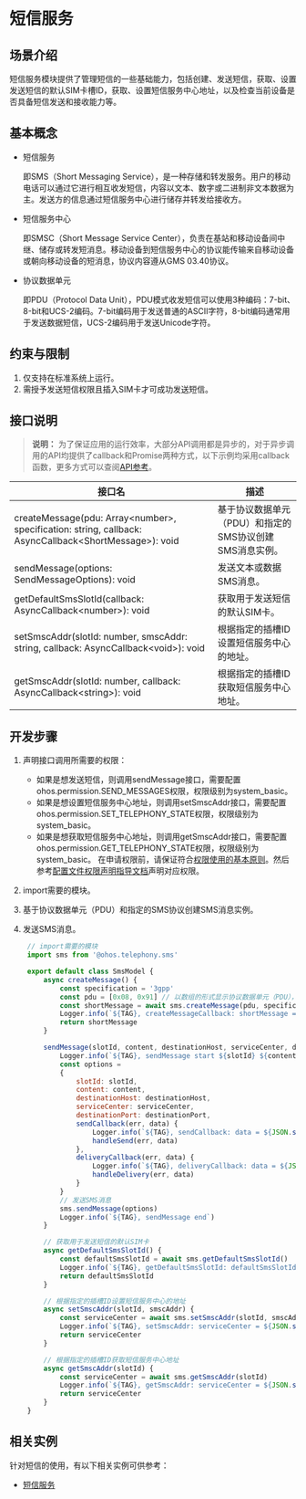 # 短信服务

## 场景介绍

短信服务模块提供了管理短信的一些基础能力，包括创建、发送短信，获取、设置发送短信的默认SIM卡槽ID，获取、设置短信服务中心地址，以及检查当前设备是否具备短信发送和接收能力等。

## 基本概念

- 短信服务

  即SMS（Short Messaging Service），是一种存储和转发服务。用户的移动电话可以通过它进行相互收发短信，内容以文本、数字或二进制非文本数据为主。发送方的信息通过短信服务中心进行储存并转发给接收方。

- 短信服务中心

  即SMSC（Short Message Service Center），负责在基站和移动设备间中继、储存或转发短消息。移动设备到短信服务中心的协议能传输来自移动设备或朝向移动设备的短消息，协议内容遵从GMS 03.40协议。

- 协议数据单元

  即PDU（Protocol Data Unit），PDU模式收发短信可以使用3种编码：7-bit、8-bit和UCS-2编码。7-bit编码用于发送普通的ASCII字符，8-bit编码通常用于发送数据短信，UCS-2编码用于发送Unicode字符。

## 约束与限制

1. 仅支持在标准系统上运行。
2. 需授予发送短信权限且插入SIM卡才可成功发送短信。


## 接口说明

> **说明：**
> 为了保证应用的运行效率，大部分API调用都是异步的，对于异步调用的API均提供了callback和Promise两种方式，以下示例均采用callback函数，更多方式可以查阅[API参考](../reference/apis/js-apis-sms.md)。

| 接口名                                                       | 描述                                                    |
| ------------------------------------------------------------ | ------------------------------------------------------- |
| createMessage(pdu: Array\<number>, specification: string, callback: AsyncCallback\<ShortMessage>): void | 基于协议数据单元（PDU）和指定的SMS协议创建SMS消息实例。 |
| sendMessage(options: SendMessageOptions): void               | 发送文本或数据SMS消息。                                                      |
| getDefaultSmsSlotId(callback: AsyncCallback\<number>): void   | 获取用于发送短信的默认SIM卡。                                                |
| setSmscAddr(slotId: number, smscAddr: string, callback: AsyncCallback\<void>): void | 根据指定的插槽ID设置短信服务中心的地址。                |
| getSmscAddr(slotId: number, callback: AsyncCallback\<string>): void | 根据指定的插槽ID获取短信服务中心地址。                                  |


## 开发步骤

1. 声明接口调用所需要的权限：
   - 如果是想发送短信，则调用sendMessage接口，需要配置ohos.permission.SEND_MESSAGES权限，权限级别为system_basic。
   - 如果是想设置短信服务中心地址，则调用setSmscAddr接口，需要配置ohos.permission.SET_TELEPHONY_STATE权限，权限级别为system_basic。
   - 如果是想获取短信服务中心地址，则调用getSmscAddr接口，需要配置ohos.permission.GET_TELEPHONY_STATE权限，权限级别为system_basic。
   在申请权限前，请保证符合[权限使用的基本原则](../security/accesstoken-overview.md#权限使用的基本原则)。然后参考[配置文件权限声明指导文档](../security/accesstoken-guidelines.md#配置文件权限声明)声明对应权限。

2. import需要的模块。

3. 基于协议数据单元（PDU）和指定的SMS协议创建SMS消息实例。

4. 发送SMS消息。

   ```js
    // import需要的模块
    import sms from '@ohos.telephony.sms'
   
    export default class SmsModel {
        async createMessage() {
            const specification = '3gpp'
            const pdu = [0x08, 0x91] // 以数组的形式显示协议数据单元（PDU），类型为number
            const shortMessage = await sms.createMessage(pdu, specification)
            Logger.info(`${TAG}, createMessageCallback: shortMessage = ${JSON.stringify(shortMessage)}`)
            return shortMessage
        }
   
        sendMessage(slotId, content, destinationHost, serviceCenter, destinationPort, handleSend, handleDelivery) {
            Logger.info(`${TAG}, sendMessage start ${slotId} ${content} ${destinationHost} ${serviceCenter} ${destinationPort}`)
            const options =
            {
                slotId: slotId,
                content: content,
                destinationHost: destinationHost,
                serviceCenter: serviceCenter,
                destinationPort: destinationPort,
                sendCallback(err, data) {
                    Logger.info(`${TAG}, sendCallback: data = ${JSON.stringify(data)} err = ${JSON.stringify(err)}`)
                    handleSend(err, data)
                },
                deliveryCallback(err, data) {
                    Logger.info(`${TAG}, deliveryCallback: data = ${JSON.stringify(data)} err = ${JSON.stringify(err)}`)
                    handleDelivery(err, data)
                }
            }
            // 发送SMS消息
            sms.sendMessage(options)
            Logger.info(`${TAG}, sendMessage end`)
        }
   
        // 获取用于发送短信的默认SIM卡
        async getDefaultSmsSlotId() {
            const defaultSmsSlotId = await sms.getDefaultSmsSlotId()
            Logger.info(`${TAG}, getDefaultSmsSlotId: defaultSmsSlotId = ${defaultSmsSlotId}`)
            return defaultSmsSlotId
        }
   
        // 根据指定的插槽ID设置短信服务中心的地址
        async setSmscAddr(slotId, smscAddr) {
            const serviceCenter = await sms.setSmscAddr(slotId, smscAddr)
            Logger.info(`${TAG}, setSmscAddr: serviceCenter = ${JSON.stringify(serviceCenter)}`)
            return serviceCenter
        }
   
        // 根据指定的插槽ID获取短信服务中心地址
        async getSmscAddr(slotId) {
            const serviceCenter = await sms.getSmscAddr(slotId)
            Logger.info(`${TAG}, getSmscAddr: serviceCenter = ${JSON.stringify(serviceCenter)}`)
            return serviceCenter
        }
    }
   ```


## 相关实例

针对短信的使用，有以下相关实例可供参考：
- [短信服务](https://gitee.com/openharmony/applications_app_samples/tree/OpenHarmony-4.0-Beta1/code/BasicFeature/Telephony/Message)
